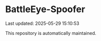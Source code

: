 # BattleEye-Spoofer

Last updated: 2025-05-29 15:10:53

This repository is automatically maintained.
